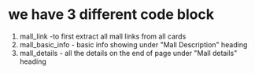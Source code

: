 # we have 3 different code block
1. mall_link -to first extract all mall links from all cards
2. mall_basic_info - basic info showing under "Mall Description" heading
3. mall_details - all the details on the end of page under "Mall details" heading
